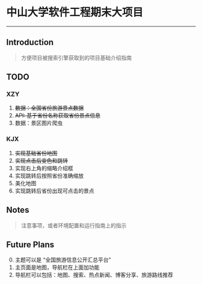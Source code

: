 # 中山大学软件工程期末大项目

---

## Introduction
> 方便项目被搜索引擎获取到的项目基础介绍指南

## TODO

### XZY
1. ~~数据：全国省份旅游景点数据~~
2. ~~API: 基于省份名称获取省份景点信息~~
3. 数据：景区图片爬虫


### KJX

1. ~~实现基础省份地图~~
2. ~~实现点击后变色和跳转~~
3. 实现右上角的缩略介绍框
4. 实现跳转后按照省份准确缩放
5. 美化地图
6. 实现跳转后省份出现可点击的景点

## Notes
> 注意事项，或者环境配置和运行指南上的指示

## Future Plans

0. 主题可以是 “全国旅游信息公开汇总平台”
1. 主页面是地图，导航栏在上面加功能
2. 导航栏可以包括：地图、搜索、热点新闻、博客分享、旅游路线推荐